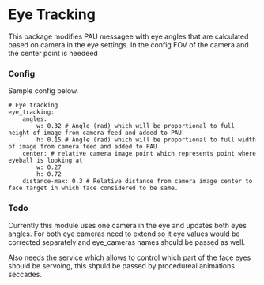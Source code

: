 # Eye Tracking
This package modifies PAU messagee with eye angles that are calculated based on camera in the eye settings.
In the config FOV of the camera and the center point is needeed

### Config
Sample config below.
```
# Eye tracking
eye_tracking:
    angles:
        w: 0.32 # Angle (rad) which will be proportional to full height of image from camera feed and added to PAU
        h: 0.15 # Angle (rad) which will be proportional to full width of image from camera feed and added to PAU
    center: # relative camera image point which represents point where eyeball is looking at
        w: 0.27
        h: 0.72
    distance-max: 0.3 # Relative distance from camera image center to face target in which face considered to be same.
```

### Todo
Currently this module uses one camera in the eye and updates both eyes angles. 
For both eye cameras need to extend so it eye values would be corrected separately and eye_cameras names should be passed as well.

Also needs the service which allows to control which part of the face eyes should be servoing, this shpuld be passed by procedureal animations seccades.
